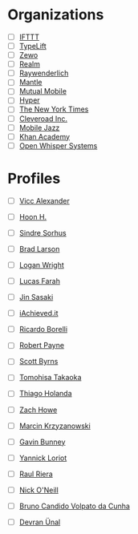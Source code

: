 # Organizations
- [ ] [IFTTT](https://github.com/IFTTT)
- [ ] [TypeLift](https://github.com/typelift)
- [ ] [Zewo](https://github.com/Zewo)
- [ ] [Realm](https://github.com/realm)
- [ ] [Raywenderlich](https://github.com/raywenderlich)
- [ ] [Mantle](https://github.com/Mantle)
- [ ] [Mutual Mobile](https://github.com/mutualmobile)
- [ ] [Hyper](https://github.com/hyperoslo)
- [ ] [The New York Times](https://github.com/NYTimes)
- [ ] [Cleveroad Inc.](https://github.com/Cleveroad)
- [ ] [Mobile Jazz](https://github.com/mobilejazz)
- [ ] [Khan Academy](https://github.com/Khan)
- [ ] [Open Whisper Systems](https://github.com/WhisperSystems)

# Profiles
- [ ] [Vicc Alexander](https://github.com/ViccAlexander)
- [ ] [Hoon H.](https://github.com/eonil)
- [ ] [Sindre Sorhus](https://github.com/sindresorhus)
- [ ] [Brad Larson](https://github.com/BradLarson)
- [ ] [Logan Wright](https://github.com/LoganWright)
- [ ] [Lucas Farah](https://github.com/lfarah)
- [ ] [Jin Sasaki](https://github.com/jinSasaki)


- [ ] [iAchieved.it](https://github.com/iachievedit)
- [ ] [Ricardo Borelli](https://github.com/rabc)
- [ ] [Robert Payne](https://github.com/robertjpayne)
- [ ] [Scott Byrns](https://github.com/scottbyrns)
- [ ] [Tomohisa Takaoka](https://github.com/tomohisa)
- [ ] [Thiago Holanda](https://github.com/unnamedd)
- [ ] [Zach Howe](https://github.com/zachhowe)
- [ ] [Marcin Krzyzanowski](https://github.com/krzyzanowskim)
- [ ] [Gavin Bunney](https://github.com/gavinbunney)
- [ ] [Yannick Loriot](https://github.com/yannickl)
- [ ] [Raul Riera](https://github.com/raulriera)
- [ ] [Nick O'Neill](https://github.com/nickoneill)
- [ ] [Bruno Candido Volpato da Cunha](https://github.com/brunocvcunha)
- [ ] [Devran Ünal](https://github.com/Cosmo)

